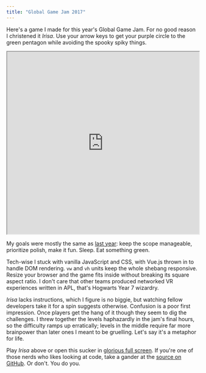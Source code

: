 ```yaml
---
title: "Global Game Jam 2017"
---
```


Here's a game I made for this year's Global Game Jam. For no good reason I christened it *Irisa*. Use your arrow keys to get your purple circle to the green pentagon while avoiding the spooky spiky things.

<iframe scrolling="no" src="https://matthewminer.com/irisa/" style="width: 100%; height: 478px;">
    <a href="https://matthewminer.com/irisa/">Play Irisa</a>
</iframe>

My goals were mostly the same as [last year](/2016/12/21/hexahedral.html): keep the scope manageable, prioritize polish, make it fun. Sleep. Eat something green.

Tech-wise I stuck with vanilla JavaScript and CSS, with Vue.js thrown in to handle DOM rendering. `vw` and `vh` units keep the whole shebang responsive. Resize your browser and the game fits inside without breaking its square aspect ratio. I don't care that other teams produced networked VR experiences written in APL, that's Hogwarts Year 7 wizardry.

*Irisa* lacks instructions, which I figure is no biggie, but watching fellow developers take it for a spin suggests otherwise. Confusion is a poor first impression. Once players get the hang of it though they seem to dig the challenges. I threw together the levels haphazardly in the jam's final hours, so the difficulty ramps up erratically; levels in the middle require far more brainpower than later ones I meant to be gruelling. Let's say it's a metaphor for life.

Play *Irisa* above or open this sucker in [glorious full screen](http://matthewminer.com/irisa). If you're one of those nerds who likes looking at code, take a gander at the [source on GitHub](https://github.com/mminer/irisa). Or don't. You do you.
